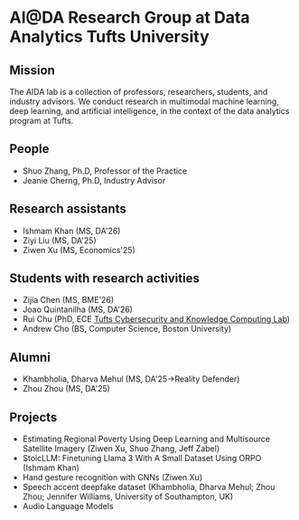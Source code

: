 # AI@DA Research Group at Data Analytics Tufts University

## Mission
The AIDA lab is a collection of professors, researchers, students, and industry advisors. We conduct research in multimodal machine learning, deep learning, and artificial intelligence, in the context of the data analytics program at Tufts. 

## People
- Shuo Zhang, Ph.D, Professor of the Practice
- Jeanie Cherng, Ph.D, Industry Advisor

## Research assistants
- Ishmam Khan (MS, DA'26)
- Ziyi Liu (MS, DA'25)
- Ziwen Xu (MS, Economics'25)

## Students with research activities
- Zijia Chen (MS, BME'26)
- Joao Quintanilha (MS, DA'26)
- Rui Chu (PhD, ECE [Tufts Cybersecurity and Knowledge Computing Lab](https://laogroup.ece.tufts.edu/team/))
- Andrew Cho (BS, Computer Science, Boston University)

## Alumni
- Khambholia, Dharva Mehul (MS, DA'25->Reality Defender)
- Zhou Zhou (MS, DA'25)

## Projects
- Estimating Regional Poverty Using Deep Learning and Multisource 
Satellite Imagery (Ziwen Xu, Shuo Zhang, Jeff Zabel)
- StoicLLM: Finetuning Llama 3 With A Small Dataset Using ORPO (Ishmam Khan)
- Hand gesture recognition with CNNs (Ziwen Xu)
- Speech accent deepfake dataset (Khambholia, Dharva Mehul; Zhou Zhou; Jennifer Williams, University of Southampton, UK) 
- Audio Language Models
  


